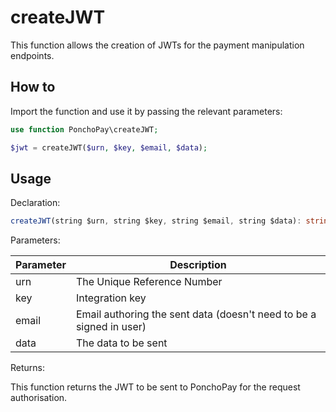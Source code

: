 # createJWT

This function allows the creation of JWTs for the payment manipulation endpoints.

## How to

Import the function and use it by passing the relevant parameters:

```php
use function PonchoPay\createJWT;

$jwt = createJWT($urn, $key, $email, $data);
```

## Usage

Declaration:

```ts
createJWT(string $urn, string $key, string $email, string $data): string;
```

Parameters:

| Parameter | Description                                                         |
| --------- | ------------------------------------------------------------------- |
| urn       | The Unique Reference Number                                         |
| key       | Integration key                                                     |
| email     | Email authoring the sent data (doesn't need to be a signed in user) |
| data      | The data to be sent                                                 |

Returns:

This function returns the JWT to be sent to PonchoPay for the request authorisation.
